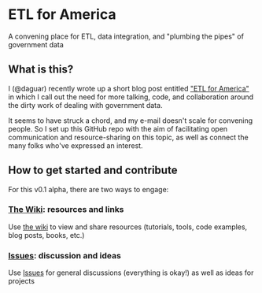 ETL for America
===============

A convening place for ETL, data integration, and "plumbing the pipes" of government data

## What is this?

I (@daguar) recently wrote up a short blog post entitled ["ETL for America"](http://daguar.github.io/2014/03/17/etl-for-america/) in which I call out the need for more talking, code, and collaboration around the dirty work of dealing with government data.

It seems to have struck a chord, and my e-mail doesn't scale for convening people. So I set up this GitHub repo with the aim of facilitating open communication and resource-sharing on this topic, as well as connect the many folks who've expressed an interest.

## How to get started and contribute

For this v0.1 alpha, there are two ways to engage:

### [The Wiki](https://github.com/daguar/etl-for-america/wiki): resources and links

Use [the wiki](https://github.com/daguar/etl-for-america/wiki) to view and share resources (tutorials, tools, code examples, blog posts, books, etc.)

### [Issues](https://github.com/daguar/etl-for-america/issues): discussion and ideas

Use [Issues](https://github.com/daguar/etl-for-america/issues) for general discussions (everything is okay!) as well as ideas for projects

